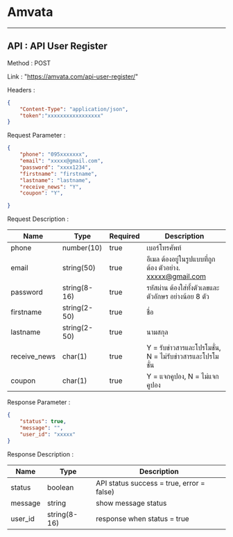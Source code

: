 # Amvata 
***

## API : API User Register
Method : POST

Link : "https://amvata.com/api-user-register/"

Headers : 
```json
{
    "Content-Type": "application/json",
    "token":"xxxxxxxxxxxxxxxxx"
}
```

Request Parameter :
```json
{
    "phone": "095xxxxxxx",
    "email": "xxxxx@gmail.com",
    "password": "xxxx1234",
    "firstname": "firstname",
    "lastname": "lastname",
    "receive_news": "Y",
    "coupon": "Y",

}
```

Request Description :

| Name  | Type | Required | Description |
|---|---|---|---|
| phone  | number(10)  | true | เบอร์โทรศัพท์ |
| email  | string(50)  | true | อีเมล ต้องอยู่ในรูปแบบที่ถูกต้อง ตัวอย่าง. xxxxx@gmail.com |
| password  | string(8-16)  | true | รหัสผ่าน ต้องใส่ทั้งตัวเลขและตัวอักษร อย่างน้อย 8 ตัว|
| firstname  | string(2-50)  | true | ชื่อ |
| lastname  | string(2-50)  | true | นามสกุล |
| receive_news | char(1)  | true | Y = รับข่าวสารและโปรโมชั่น, N = ไม่รับข่าวสารและโปรโมชั่น |
| coupon | char(1)  | true | Y = แจกคูปอง, N = ไม่แจกคูปอง |

Response Parameter :
```json
{
    "status": true,
    "message": "",
    "user_id": "xxxxx"
}
```

Response Description :

| Name  | Type | Description |
|---|---|---|
| status  | boolean | API status success = true, error = false) |
| message  | string |  show message status |
| user_id  | string(8-16) | response when status = true|
